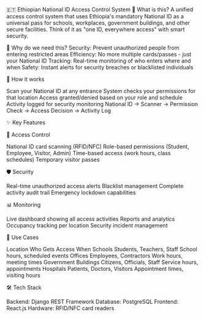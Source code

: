 🇪🇹 Ethiopian National ID Access Control System
📖 What is this?
A unified access control system that uses Ethiopia's mandatory National ID as a universal pass for schools, workplaces, government buildings, and other secure facilities. Think of it as "one ID, everywhere access" with smart security.

🎯 Why do we need this?
Security: Prevent unauthorized people from entering restricted areas
Efficiency: No more multiple cards/passes - just your National ID
Tracking: Real-time monitoring of who enters where and when
Safety: Instant alerts for security breaches or blacklisted individuals

🔧 How it works

Scan your National ID at any entrance
System checks your permissions for that location
Access granted/denied based on your role and schedule
Activity logged for security monitoring
National ID → Scanner → Permission Check → Access Decision → Activity Log

✨ Key Features

🔐 Access Control

National ID card scanning (RFID/NFC)
Role-based permissions (Student, Employee, Visitor, Admin)
Time-based access (work hours, class schedules)
Temporary visitor passes

🛡️ Security

Real-time unauthorized access alerts
Blacklist management
Complete activity audit trail
Emergency lockdown capabilities

📊 Monitoring

Live dashboard showing all access activities
Reports and analytics
Occupancy tracking per location
Security incident management

🏢 Use Cases

Location	Who Gets Access	When
Schools	Students, Teachers, Staff	School hours, scheduled events
Offices	Employees, Contractors	Work hours, meeting times
Government Buildings	Citizens, Officials, Staff	Service hours, appointments
Hospitals	Patients, Doctors, Visitors	Appointment times, visiting hours

🛠️ Tech Stack

Backend: Django REST Framework
Database: PostgreSQL
Frontend: React.js
Hardware: RFID/NFC card readers
